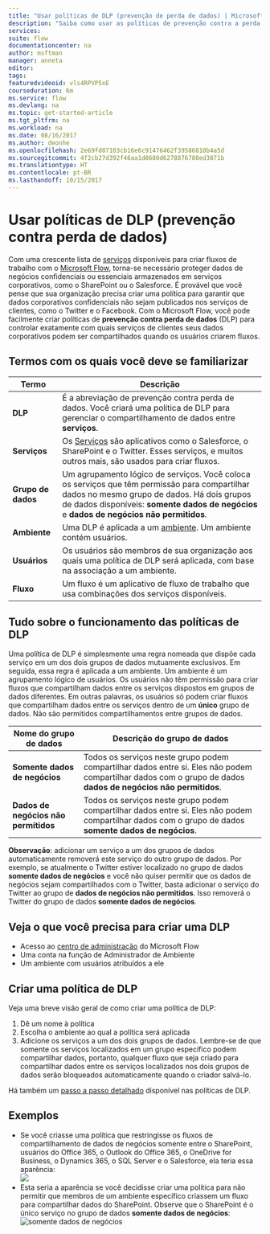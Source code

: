 ```yaml
---
title: "Usar políticas de DLP (prevenção de perda de dados) | Microsoft Docs"
description: "Saiba como usar as políticas de prevenção contra a perda de dados para controlar quais serviços podem compartilhar dados ao automatizar as tarefas usando o Microsoft Flow."
services: 
suite: flow
documentationcenter: na
author: msftman
manager: anneta
editor: 
tags: 
featuredvideoid: vls4RPVP5xE
courseduration: 6m
ms.service: flow
ms.devlang: na
ms.topic: get-started-article
ms.tgt_pltfrm: na
ms.workload: na
ms.date: 08/16/2017
ms.author: deonhe
ms.openlocfilehash: 2e69fd07103cb16e6c91476462f39586810b4a5d
ms.sourcegitcommit: 4f2cb27d392f46aa1d8680d6278876780ed3871b
ms.translationtype: HT
ms.contentlocale: pt-BR
ms.lasthandoff: 10/15/2017
---
```

# <a name="use-data-loss-prevention-dlp-policies"></a>Usar políticas de DLP (prevenção contra perda de dados)
Com uma crescente lista de [serviços](https://flow.microsoft.com/services) disponíveis para criar fluxos de trabalho com o [Microsoft Flow](https://flow.microsoft.com), torna-se necessário proteger dados de negócios confidenciais ou essenciais armazenados em serviços corporativos, como o SharePoint ou o Salesforce. É provável que você pense que sua organização precisa criar uma política para garantir que dados corporativos confidenciais não sejam publicados nos serviços de clientes, como o Twitter e o Facebook. Com o Microsoft Flow, você pode facilmente criar políticas de **prevenção contra perda de dados** (DLP) para controlar exatamente com quais serviços de clientes seus dados corporativos podem ser compartilhados quando os usuários criarem fluxos.  

## <a name="terms-you-should-get-familiar-with"></a>Termos com os quais você deve se familiarizar
| Termo | Descrição |
| --- | --- |
| **DLP** |É a abreviação de prevenção contra perda de dados. Você criará uma política de DLP para gerenciar o compartilhamento de dados entre **serviços**. |
| **Serviços** |Os [Serviços](https://flow.microsoft.com/services) são aplicativos como o Salesforce, o SharePoint e o Twitter. Esses serviços, e muitos outros mais, são usados para criar fluxos. |
| **Grupo de dados** |Um agrupamento lógico de serviços. Você coloca os serviços que têm permissão para compartilhar dados no mesmo grupo de dados. Há dois grupos de dados disponíveis: **somente dados de negócios** e **dados de negócios não permitidos**. |
| **Ambiente** |Uma DLP é aplicada a um [ambiente](../environments-overview-admin.md). Um ambiente contém usuários. |
| **Usuários** |Os usuários são membros de sua organização aos quais uma política de DLP será aplicada, com base na associação a um ambiente. |
| **Fluxo** |Um fluxo é um aplicativo de fluxo de trabalho que usa combinações dos serviços disponíveis. |

## <a name="all-about-how-dlp-policies-work"></a>Tudo sobre o funcionamento das políticas de DLP
Uma política de DLP é simplesmente uma regra nomeada que dispõe cada serviço em um dos dois grupos de dados mutuamente exclusivos. Em seguida, essa regra é aplicada a um ambiente. Um ambiente é um agrupamento lógico de usuários. Os usuários não têm permissão para criar fluxos que compartilham dados entre os serviços dispostos em grupos de dados diferentes. Em outras palavras, os usuários só podem criar fluxos que compartilham dados entre os serviços dentro de um **único** grupo de dados. Não são permitidos compartilhamentos entre grupos de dados.  

| **Nome do grupo de dados** | **Descrição do grupo de dados** |
| --- | --- |
| **Somente dados de negócios** |Todos os serviços neste grupo podem compartilhar dados entre si. Eles não podem compartilhar dados com o grupo de dados **dados de negócios não permitidos**. |
| **Dados de negócios não permitidos** |Todos os serviços neste grupo podem compartilhar dados entre si. Eles não podem compartilhar dados com o grupo de dados **somente dados de negócios**. |

**Observação**: adicionar um serviço a um dos grupos de dados automaticamente removerá este serviço do outro grupo de dados. Por exemplo, se atualmente o Twitter estiver localizado no grupo de dados **somente dados de negócios** e você não quiser permitir que os dados de negócios sejam compartilhados com o Twitter, basta adicionar o serviço do Twitter ao grupo de **dados de negócios não permitidos**. Isso removerá o Twitter do grupo de dados **somente dados de negócios**.

## <a name="heres-what-you-need-to-create-a-dlp"></a>Veja o que você precisa para criar uma DLP
* Acesso ao [centro de administração](https://admin.flow.microsoft.com) do Microsoft Flow  
* Uma conta na função de Administrador de Ambiente  
* Um ambiente com usuários atribuídos a ele  

## <a name="create-a-dlp-policy"></a>Criar uma política de DLP
Veja uma breve visão geral de como criar uma política de DLP:  

1. Dê um nome à política
2. Escolha o ambiente ao qual a política será aplicada
3. Adicione os serviços a um dos dois grupos de dados. Lembre-se de que somente os serviços localizados em um grupo específico podem compartilhar dados, portanto, qualquer fluxo que seja criado para compartilhar dados entre os serviços localizados nos dois grupos de dados serão bloqueados automaticamente quando o criador salvá-lo.  

Há também um [passo a passo detalhado](../prevent-data-loss.md) disponível nas políticas de DLP.  

## <a name="examples"></a>Exemplos
* Se você criasse uma política que restringisse os fluxos de compartilhamento de dados de negócios somente entre o SharePoint, usuários do Office 365, o Outlook do Office 365, o OneDrive for Business, o Dynamics 365, o SQL Server e o Salesforce, ela teria essa aparência:  
  ![](./media/learning-data-loss-prevention/a-few-business-centric-services.png)  
* Esta seria a aparência se você decidisse criar uma política para não permitir que membros de um ambiente específico criassem um fluxo para compartilhar dados do SharePoint. Observe que o SharePoint é o único serviço no grupo de dados **somente dados de negócios**:  
  ![somente dados de negócios](./media/learning-data-loss-prevention/sharepoint-only-no-sharing-guided-learning.png)

